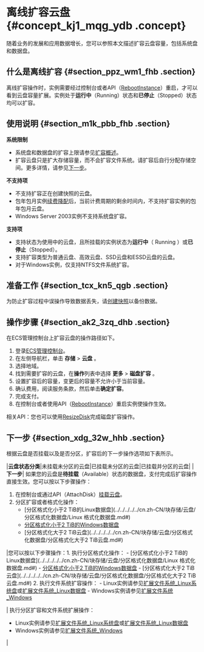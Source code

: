 # 离线扩容云盘 {#concept_kj1_mqg_ydb .concept}

随着业务的发展和应用数据增长，您可以参照本文描述扩容云盘容量，包括系统盘和数据盘。

## 什么是离线扩容 {#section_ppz_wm1_fhb .section}

离线扩容操作时，实例需要经过控制台或者API（[RebootInstance](../../../../../cn.zh-CN/API参考/实例/RebootInstance.md#)）重启，才可以看到云盘容量扩展。实例处于**运行中**（Running）状态和**已停止**（Stopped）状态均可以扩容。

## 使用说明 {#section_m1k_pbb_fhb .section}

**系统限制** 

-   系统盘和数据盘的扩容上限请参见[扩容概述](cn.zh-CN/隐藏/在线扩容/扩容概述.md#)。
-   扩容云盘只是扩大存储容量，而不会扩容文件系统。请扩容后自行分配存储空间。更多详情，请参见[下一步](#)。

**不支持项** 

-   不支持扩容正在创建快照的云盘。
-   包年包月实例[续费降配](../../../../../cn.zh-CN/产品定价/续费实例/续费降配.md#)后，当前计费周期的剩余时间内，不支持扩容实例的包年包月云盘。
-   Windows Server 2003实例不支持系统盘扩容。

**支持项** 

-   支持状态为使用中的云盘，且所挂载的实例状态为**运行中**（ Running ）或**已停止**（Stopped）。
-   支持扩容类型为普通云盘、高效云盘、SSD云盘和ESSD云盘的云盘。
-   对于Windows实例，仅支持NTFS文件系统扩容。

## 准备工作 {#section_tcx_kn5_qgb .section}

为防止扩容过程中误操作导致数据丢失，请[创建快照](cn.zh-CN/快照/使用快照/创建快照.md#)以备份数据。

## 操作步骤 {#section_ak2_3zq_dhb .section}

在ECS管理控制台上扩容云盘的操作路径如下。

1.  登录[ECS管理控制台](https://ecs.console.aliyun.com/)。
2.  在左侧导航栏，单击 **存储** \> **云盘** 。
3.  选择地域。
4.  找到需要扩容的云盘，在**操作**列表中选择 **更多** \> **磁盘扩容** 。
5.  设置扩容后的容量，变更后的容量不允许小于当前容量。
6.  确认费用，阅读服务条款，然后单击**确定扩容**。
7.  完成支付。
8.  在控制台或者使用API（[RebootInstance](../../../../../cn.zh-CN/API参考/实例/RebootInstance.md#)）重启实例使操作生效。

相关API：您也可以使用[ResizeDisk](../../../../../cn.zh-CN/API参考/磁盘/ResizeDisk.md#)完成磁盘扩容操作。

## 下一步 {#section_xdg_32w_hhb .section}

根据云盘是否挂载以及是否分区，扩容后的下一步操作选项如下表所示。

|**云盘状态分类**|未挂载未分区的云盘|已挂载未分区的云盘|已挂载并分区的云盘|
|**下一步**| 如果您的云盘是**待挂载**（Available）状态的数据盘，支付完成后扩容操作直接生效。您可以按以下步骤操作：

 1.  在控制台或通过API（AttachDisk）[挂载云盘](../../../../../cn.zh-CN/块存储/云盘/挂载云盘.md#)。
2.  分区扩容或者格式化操作：
    -   [分区格式化小于2 TiB的Linux数据盘](../../../../../cn.zh-CN/块存储/云盘/分区格式化数据盘/Linux 格式化数据盘.md#)
    -   [分区格式化小于2 TiB的Windows数据盘](../../../../../cn.zh-CN/块存储/云盘/分区格式化数据盘/Windows格式化数据盘.md#)
    -   [分区格式化大于2 TiB云盘](../../../../../cn.zh-CN/块存储/云盘/分区格式化数据盘/分区格式化大于2 TiB云盘.md#)

 |您可以按以下步骤操作：1.  执行分区格式化操作：
    -   [分区格式化小于2 TiB的Linux数据盘](../../../../../cn.zh-CN/块存储/云盘/分区格式化数据盘/Linux 格式化数据盘.md#)
    -   [分区格式化小于2 TiB的Windows数据盘](../../../../../cn.zh-CN/块存储/云盘/分区格式化数据盘/Windows格式化数据盘.md#)
    -   [分区格式化大于2 TiB云盘](../../../../../cn.zh-CN/块存储/云盘/分区格式化数据盘/分区格式化大于2 TiB云盘.md#)
2.  执行文件系统扩容操作：
    -   Linux实例请参见[扩展文件系统\_Linux系统盘](cn.zh-CN/隐藏/在线扩容/扩展文件系统_Linux系统盘.md#)或[扩展文件系统\_Linux数据盘](cn.zh-CN/隐藏/在线扩容/扩展文件系统_Linux数据盘.md#)
    -   Windows实例请参见[扩展文件系统\_Windows](cn.zh-CN/隐藏/在线扩容/扩展文件系统_Windows.md#)

| 执行分区扩容和文件系统扩展操作：

 -   Linux实例请参见[扩展文件系统\_Linux系统盘](cn.zh-CN/隐藏/在线扩容/扩展文件系统_Linux系统盘.md#)或[扩展文件系统\_Linux数据盘](cn.zh-CN/隐藏/在线扩容/扩展文件系统_Linux数据盘.md#)
-   Windows实例请参见[扩展文件系统\_Windows](cn.zh-CN/隐藏/在线扩容/扩展文件系统_Windows.md#)

 |

